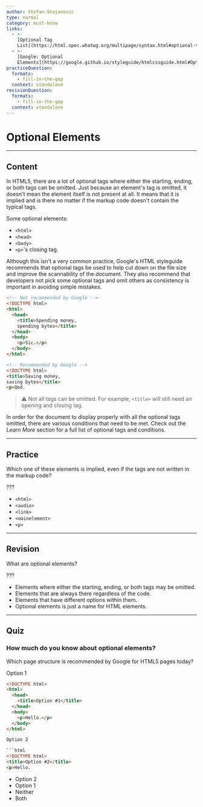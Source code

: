 ```yaml
---
author: Stefan-Stojanovic
type: normal
category: must-know
links:
  - >-
    [Optional Tag
    List](https://html.spec.whatwg.org/multipage/syntax.html#optional-tags){documentation}
  - >-
    [Google: Optional
    Elements](https://google.github.io/styleguide/htmlcssguide.html#Optional_Tags){documentation}
practiceQuestion:
  formats:
    - fill-in-the-gap
  context: standalone
revisionQuestion:
  formats:
    - fill-in-the-gap
  context: standalone
---
```


# Optional Elements


---

## Content

In HTML5, there are a lot of optional tags where either the starting, ending, or both tags can be omitted. Just because an element's tag is omitted, it doesn't mean the element itself is not present at all. It means that it is implied and is there no matter if the markup code doesn't contain the typical tags.

Some optional elements:

- `<html>`
- `<head>`
- `<body>`
- `<p>`'s closing tag.

Although this isn't a very common practice, Google's HTML styleguide recommends that optional tags be used to help cut down on the file size and improve the scannability of the document. They also recommend that developers not pick some optional tags and omit others as consistency is important in avoiding simple mistakes.

```html
<!-- Not recommended by Google -->
<!DOCTYPE html>
<html>
  <head>
    <title>Spending money,
    spending bytes</title>
  </head>
  <body>
    <p>Sic.</p>
  </body>
</html>
```

```html
<!-- Recommended by Google -->
<!DOCTYPE html>
<title>Saving money,
saving bytes</title>
<p>Qed.
```

> ⚠️ Not all tags can be omitted. For example, `<title>` will still need an opening and closing tag.

In order for the document to display properly with all the optional tags omitted, there are various conditions that need to be met. Check out the *Learn More* section for a full list of optional tags and conditions.

 
---

## Practice

Which one of these elements is implied, even if the tags are not written in the markup code?

???

- `<html>`
- `<audio>`
- `<link>`
- `<mainelement>`
- `<p>`


---

## Revision

What are optional elements?

???

- Elements where either the starting, ending, or both tags may be omitted.
- Elements that are always there regardless of the code.
- Elements that have different options within them.
- Optional elements is just a name for HTML elements.


---

## Quiz

### How much do you know about optional elements?


Which page structure is recommended by Google for HTML5 pages today?

Option 1  

````html
<!DOCTYPE html>
<html>
  <head>
    <title>Option #1</title>
  </head>
  <body>
    <p>Hello.</p>
  </body>
</html>

Option 2  

```html
<!DOCTYPE html>
<title>Option #2</title>
<p>Hello.
````

- Option 2
- Option 1
- Neither
- Both
